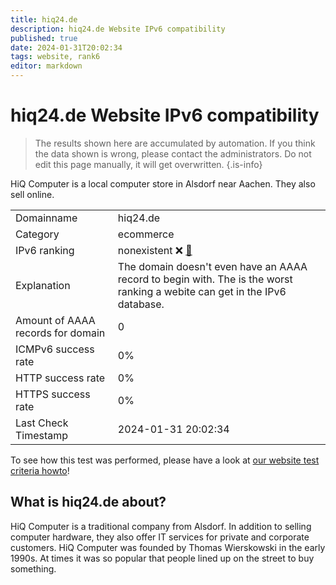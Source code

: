 ```yaml
---
title: hiq24.de
description: hiq24.de Website IPv6 compatibility
published: true
date: 2024-01-31T20:02:34
tags: website, rank6
editor: markdown
---
```


# hiq24.de Website IPv6 compatibility

> The results shown here are accumulated by automation. If you think the data shown is wrong, please contact the administrators. 
> Do not edit this page manually, it will get overwritten.
{.is-info}

HiQ Computer is a local computer store in Alsdorf near Aachen. They also sell online.


|   |   |
| - | - |
| Domainname | hiq24.de
| Category | ecommerce |
| IPv6 ranking | nonexistent :x: [🔗](/howto/ranking) |
| Explanation | The domain doesn't even have an AAAA record to begin with. The is the worst ranking a webite can get in the IPv6 database. |
| Amount of AAAA records for domain | 0 |
| ICMPv6 success rate | 0%|
| HTTP success rate | 0% |
| HTTPS success rate | 0% |
| Last Check Timestamp | 2024-01-31 20:02:34 |

To see how this test was performed, please have a look at [our website test criteria howto](/howto/testcriteria/website)!


## What is hiq24.de about?
HiQ Computer is a traditional company from Alsdorf. In addition to selling computer hardware, they also offer IT services for private and corporate customers.
HiQ Computer was founded by Thomas Wierskowski in the early 1990s. At times it was so popular that people lined up on the street to buy something.


